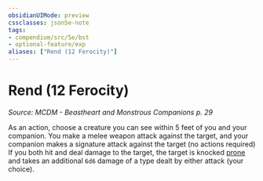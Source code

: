```yaml
---
obsidianUIMode: preview
cssclasses: json5e-note
tags:
- compendium/src/5e/bst
- optional-feature/exp
aliases: ["Rend (12 Ferocity)"]
---
```

# Rend (12 Ferocity)
*Source: MCDM - Beastheart and Monstrous Companions p. 29* 

As an action, choose a creature you can see within 5 feet of you and your companion. You make a melee weapon attack against the target, and your companion makes a signature attack against the target (no actions required) If you both hit and deal damage to the target, the target is knocked [prone](../../5e-rules/conditions.md##prone) and takes an additional `6d6` damage of a type dealt by either attack (your choice).